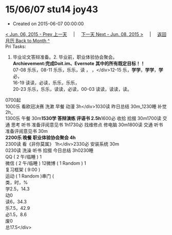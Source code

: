# 15/06/07 stu14 joy43

* Created on 2015-06-07 00:00:00

[&lt; Jun. 06, 2015 - Prev 上一天](d06.md)     \|     [下一天 Next - Jun. 08, 2015 &gt;](d08.md)     \|     [返回月历 Back to Month ^](index.md)   
Pri Tasks:  
1. 毕业论文答辩准备。2. 毕业前，职业体验协会聚会。  
**Archievement:完成Doit.im、Evernote** **其中的所有既定目标！！**  
07-08 乐乐，08-11 乐乐，乐乐，读 ， ，&lt;/div&gt;12-15 乐，**学学**，**学学**，**学**必，  
 16-19 读读，必读，乐乐，乐乐，  
 20-23 乐乐，乐乐，读读，必读，00-03 读读，读读，读。  
  
0700起  
 1000乐 看欧冠决赛 洗漱 早餐 动漫 3h&lt;/div&gt;1030读 昨日总结 30m_1230睡 补觉 2h_  
1300乐 午餐 30m**1530学 答辩演练 评语书 2.5h**1600必 收拾 拾掇 30m1700读 交通 思考 听书 准备评阅意见书 1h1730必 找维修点 修电脑 30m1800读 交通 听书 准备评阅意见书 30m  
**2200乐 晚餐 职业体验协会聚会 4h**  
 2300读 看《非你莫属》 1h&lt;/div&gt;2330必 安装系统 30m  
0230读 洗澡 听书 拾掇 今日总结 3h0230睡  
QQ \( 2 午/临睡 \) 1  
微信 \( 2 午/临睡 \) 12微博 \( 1 Random \) 1  
复习框架 \( 9:00 \)  
运动 \( 1 Random \)串门 \(  
类，时，%  
 学2.5，14.3  
 动0  
 读6，34.3  
 乐7.5，42.9  
 必1.5，8.6  
 废0  
 总17.5&lt;/div&gt;

